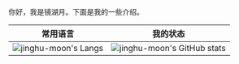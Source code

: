 你好，我是镜湖月。下面是我的一些介绍。

|                           常用语言                           |                           我的状态                           |
| :----------------------------------------------------------: | :----------------------------------------------------------: |
| ![jinghu-moon's Langs](https://github-readme-stats.vercel.app/api/top-langs/?username=jinghu-moon&layout=compact) | ![jinghu-moon's GitHub stats](https://github-readme-stats.vercel.app/api?username=jinghu-moon&show_icons=true&theme=nord) |
